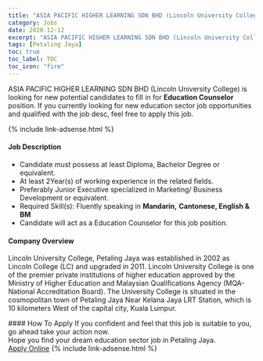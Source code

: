 ```yaml
---
title: "ASIA PACIFIC HIGHER LEARNING SDN BHD (Lincoln University College) Vacancies Education Counselor" 
category: Jobs 
date: 2020-12-12 
excerpt: "ASIA PACIFIC HIGHER LEARNING SDN BHD (Lincoln University College) is currently looking for suitable person to fill in the Education Counselor which positioned at Petaling Jaya" 
tags: [Petaling Jaya] 
toc: true 
toc_label: TOC 
toc_icon: "fire" 
--- 
```


<p>ASIA PACIFIC HIGHER LEARNING SDN BHD (Lincoln University College) is looking for new potential candidates to fill in for <b>Education Counselor</b> position. If you currently looking for new education sector job opportunities and qualified with the job desc, feel free to apply this job.
</p>{% include link-adsense.html %} 
 <div><div><div><h4>Job Description</h4></div></div><div><div><span><div><ul><li>Candidate must possess at least Diploma, Bachelor Degree or equivalent.</li><li>At least 2Year(s) of working experience in the related fields.</li><li>Preferably Junior Executive specialized in Marketing/ Business Development or equivalent.</li><li>Required Skill(s): Fluently speaking in <strong>Mandarin,</strong> <strong>Cantonese, English &amp; BM</strong></li><li>Candidate will act as a Education Counselor for this job position.</li></ul></div></span></div></div></div> 
<div><div><div><h4>Company Overview</h4></div></div><div><div><span><div><p>Lincoln University College, Petaling Jaya was established in 2002 as Lincoln College (LC) and upgraded in 2011. Lincoln University College is one of the premier private institutions of higher education approved by the Ministry of Higher Education and Malaysian Qualifications Agency (MQA- National Accreditation Board). The University College is situated in the cosmopolitan town of Petaling Jaya Near Kelana Jaya LRT Station, which is 10 kilometers West of the capital city, Kuala Lumpur.</p></div></span></div></div></div> 
#### How To Apply 
If you confident and feel that this job is suitable to you, go ahead take your action now. <br/> 
Hope you find your dream education sector job in Petaling Jaya. <br/> 
<a href="https://www.jobstreet.com.my/en/job/education-counselor-4442980?jobId=jobstreet-my-job-4442980&sectionRank=7&token=0~320bade9-3e2f-4971-b101-1b3c4e488b4f&fr=SRP%20View%20In%20New%20Ta" class="btn btn--info" target="_blank" rel="nofollow noopenner">Apply Online</a> 
{% include link-adsense.html %} 